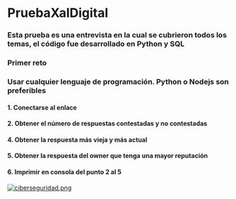 # PruebaXalDigital
<h3> Esta prueba es una entrevista en la cual se cubrieron todos los temas, el código fue desarrollado en Python y SQL</h3>
<h3>Primer reto</h3>
<h3>Usar cualquier lenguaje de programación. Python o Nodejs son preferibles</h3>
<h4> 1. Conectarse al enlace </h4>
<h4> 2. Obtener el número de respuestas contestadas y no contestadas </h4>
<h4> 4. Obtener la respuesta más vieja y más actual </h4>
<h4> 5. Obtener la respuesta del owner que tenga una mayor reputación </h4>
<h4> 6. Imprimir en consola del punto 2 al 5 </h4>

[![ciberseguridad.png](https://i.postimg.cc/fTBxBStM/ciberseguridad.png)](https://postimg.cc/8jfJC5mY)
